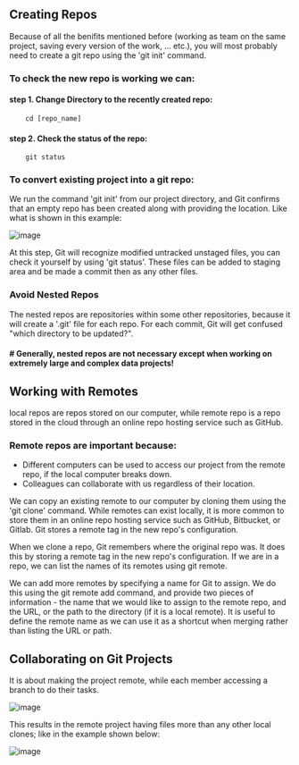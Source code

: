 ## Creating Repos
Because of all the benifits mentioned before (working as team on the same project, saving every version of the work, ... etc.), you will most probably need to create a git repo using the 'git init' command.

### To check the new repo is working we can:
#### step 1. Change Directory to the recently created repo:
        cd [repo_name]
#### step 2. Check the status of the repo:
        git status

### To convert existing project into a git repo:
We run the command 'git init' from our project directory, and Git confirms that an empty repo has been created along with providing the location. Like what is shown in this example:

![image](https://github.com/Sir-Elite/My-Summaries/assets/66035383/617afeb6-ee00-40b2-a89d-f41ce82a602c)

At this step, Git will recognize modified untracked unstaged files, you can check it yourself by using 'git status'. These files can be added to staging area and be made a commit then as any other files.

### Avoid Nested Repos
The nested repos are repositories within some other repositories, because it will create a '.git' file for each repo. For each commit, Git will get confused "which directory to be updated?".
#### # Generally, nested repos are not necessary except when working on extremely large and complex data projects!

## Working with Remotes
local repos are repos stored on our computer, while remote repo is a repo stored in the cloud through an online repo hosting service such as GitHub.

### Remote repos are important because:
* Different computers can be used to access our project from the remote repo, if the local computer breaks down.
* Colleagues can collaborate with us regardless of their location.

We can copy an existing remote to our computer by cloning them using the 'git clone' command. While remotes can exist locally, it is more common to store them in an online repo hosting service such as GitHub, Bitbucket, or Gitlab. Git stores a remote tag in the new repo's configuration.

When we clone a repo, Git remembers where the original repo was. It does this by storing a remote tag in the new repo's configuration. If we are in a repo, we can list the names of its remotes using git remote.

We can add more remotes by specifying a name for Git to assign. We do this using the git remote add command, and provide two pieces of information - the name that we would like to assign to the remote repo, and the URL, or the path to the directory (if it is a local remote). It is useful to define the remote name as we can use it as a shortcut when merging rather than listing the URL or path.

## Collaborating on Git Projects
It is about making the project remote, while each member accessing a branch to do their tasks.

![image](https://github.com/Sir-Elite/My-Summaries/assets/66035383/4a123255-bdc2-457c-a8f6-7159c74b1246)

This results in the remote project having files more than any other local clones; like in the example shown below:

![image](https://github.com/Sir-Elite/My-Summaries/assets/66035383/e6fd422a-56ce-4a78-8def-766eccb42323)


